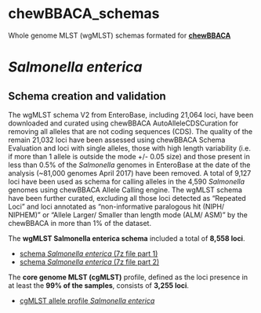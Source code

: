 # chewBBACA_schemas
Whole genome MLST (wgMLST) schemas formated for [**chewBBACA**](https://github.com/B-UMMI/chewBBACA/wiki)

# *Salmonella enterica*
## Schema creation and validation
The wgMLST schema V2 from EnteroBase, including 21,064 loci, have been downloaded and curated using chewBBACA AutoAlleleCDSCuration for removing all alleles that are not coding sequences (CDS). The quality of the remain 21,032 loci have been assessed using chewBBACA Schema Evaluation and loci with single alleles, those with high length variability (i.e. if more than 1 allele is outside the mode +/- 0.05 size) and those present in less than 0.5% of the *Salmonella* genomes in EnteroBase at the date of the analysis (~81,000 genomes April 2017) have been removed. A total of 9,127 loci have been used as schema for calling alleles in the 4,590 *Salmonella* genomes using chewBBACA Allele Calling engine. The wgMLST schema have been further curated, excluding all those loci detected as “Repeated Loci” and loci annotated as “non-informative paralogous hit (NIPH/ NIPHEM)” or “Allele Larger/ Smaller than length mode (ALM/ ASM)” by the chewBBACA in more than 1% of the dataset. 

The **wgMLST Salmonella enterica schema** included a total of **8,558 loci**. 

* [schema *Salmonella enterica* (7z file part 1)](https://drive.google.com/file/d/1WaYKk4bMe35BJMRuHx7nG82zFW8eHkXQ/view?usp=sharing)
* [schema *Salmonella enterica* (7z file part 2)](https://drive.google.com/file/d/1TgmEPukeu1vIuw-DlKU_GxcibDnUzkr1/view?usp=sharing) 

The **core genome MLST (cgMLST)** profile, defined as the loci presence in at least the **99% of the samples**, consists of **3,255 loci**.

* [cgMLST allele profile *Salmonella enterica*](https://drive.google.com/file/d/123gRLK4WzkQ6-zv1oO8_X1Q9Wn4QSPtH/view?usp=sharing) 

